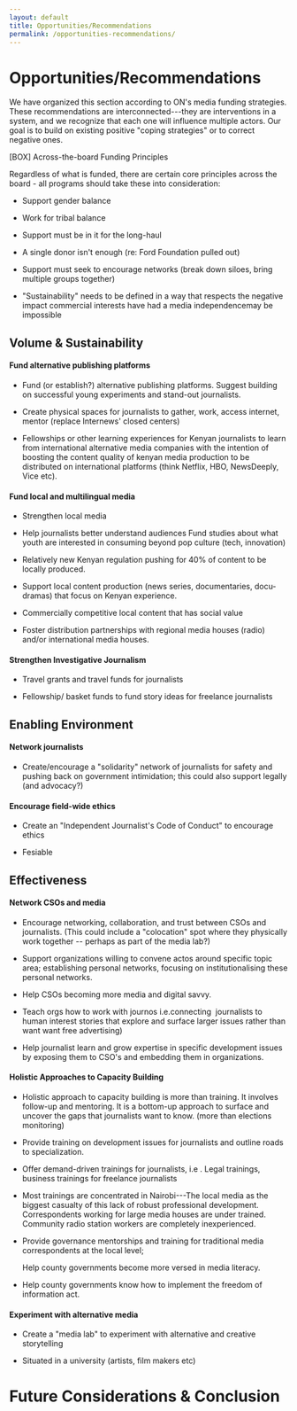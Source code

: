 ```yaml
---
layout: default
title: Opportunities/Recommendations
permalink: /opportunities-recommendations/
---
```


# Opportunities/Recommendations

We have organized this section according to ON's media funding strategies. These recommendations are interconnected---they are interventions in a system, and we recognize that each one will influence multiple actors. Our goal is to build on existing positive "coping strategies" or to correct negative ones.

[BOX] Across-the-board Funding Principles

Regardless of what is funded, there are certain core principles across the board - all programs should take these into consideration:   

-   Support gender balance

-   Work for tribal balance

-   Support must be in it for the long-haul

-   A single donor isn't enough (re: Ford Foundation pulled out)

-   Support must seek to encourage networks (break down siloes, bring multiple groups together)

-   "Sustainability" needs to be defined in a way that respects the negative impact commercial interests have had a media independencemay be impossible

Volume & Sustainability
-----------------------

#### Fund alternative publishing platforms  

-   Fund (or establish?) alternative publishing platforms. Suggest building on successful young experiments and stand-out journalists.

-   Create physical spaces for journalists to gather, work, access internet, mentor (replace Internews' closed centers)

-   Fellowships or other learning experiences for Kenyan journalists to learn from international alternative media companies with the intention of boosting the content quality of kenyan media production to be distributed on international platforms (think Netflix, HBO, NewsDeeply, Vice etc).

#### Fund local and multilingual media

-   Strengthen local media

-   Help journalists better understand audiences Fund studies about what youth are interested in consuming beyond pop culture (tech, innovation)

-   Relatively new Kenyan regulation pushing for 40% of content to be locally produced.

-   Support local content production (news series, documentaries, docu-dramas) that focus on Kenyan experience.

-   Commercially competitive local content that has social value

-   Foster distribution partnerships with regional media houses (radio) and/or international media houses.

#### Strengthen Investigative Journalism

-   Travel grants and travel funds for journalists

-   Fellowship/ basket funds to fund story ideas for freelance journalists

Enabling Environment
--------------------

#### Network journalists

-   Create/encourage a "solidarity" network of journalists for safety and pushing back on government intimidation; this could also support legally (and advocacy?)

#### Encourage field-wide ethics

-   Create an "Independent Journalist's Code of Conduct" to encourage ethics

-   Fesiable

Effectiveness
-------------

#### Network CSOs and media

-   Encourage networking, collaboration, and trust between CSOs and journalists. (This could include a "colocation" spot where they physically work together -- perhaps as part of the media lab?)

-   Support organizations willing to convene actos around specific topic area; establishing personal networks, focusing on institutionalising these personal networks.

-   Help CSOs becoming more media and digital savvy.

-   Teach orgs how to work with journos i.e.connecting  journalists to human interest stories that explore and surface larger issues rather than want want free advertising)

-   Help journalist learn and grow expertise in specific development issues by exposing them to CSO's and embedding them in organizations.

#### Holistic Approaches to Capacity Building

-   Holistic approach to capacity building is more than training. It involves follow-up and mentoring. It is a bottom-up approach to surface and uncover the gaps that journalists want to know. (more than elections monitoring)

-   Provide training on development issues for journalists and outline roads to specialization.

-   Offer demand-driven trainings for journalists, i.e . Legal trainings, business trainings for freelance journalists

-   Most trainings are concentrated in Nairobi---The local media as the biggest casualty of this lack of robust professional development. Correspondents working for large media houses are under trained. Community radio station workers are completely inexperienced.

-   Provide governance mentorships and training for traditional media correspondents at the local level;

    Help county governments become more versed in media literacy.

-   Help county governments know how to implement the freedom of information act.

#### Experiment with alternative media

-   Create a "media lab" to experiment with alternative and creative storytelling

-   Situated in a university (artists, film makers etc)

# Future Considerations & Conclusion
